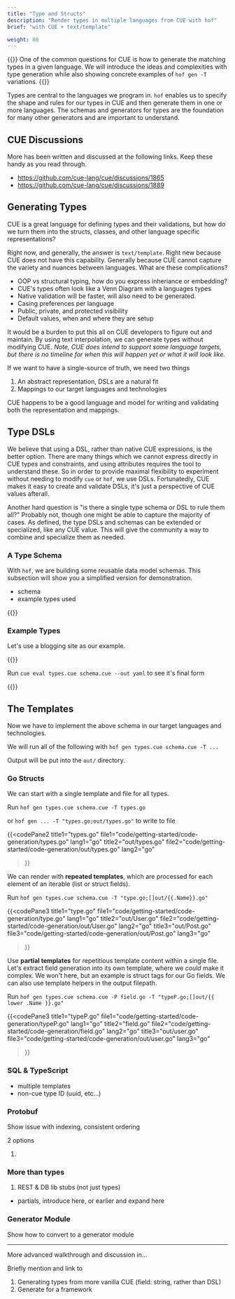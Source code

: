```yaml
---
title: "Type and Structs"
description: "Render types in multiple languages from CUE with hof"
brief: "with CUE + text/template"

weight: 80
---
```


{{<lead>}}
One of the common questions for CUE is
how to generate the matching types in a given language.
We will introduce the ideas and complexities with type generation
while also showing concrete examples of `hof gen -T` variations.
{{</lead>}}

Types are central to the languages we program in.
`hof` enables us to specify the shape and rules for
our types in CUE and then generate them in one or more languages.
The schemas and generators for types are the foundation
for many other generators and are important to understand.

## CUE Discussions

More has been written and discussed at the following links.
Keep these handy as you read through.

- https://github.com/cue-lang/cue/discussions/1865
- https://github.com/cue-lang/cue/discussions/1889

## Generating Types

CUE is a great language for defining types and their validations,
but how do we turn them into the structs, classes, and other
language specific representations?

Right now, and generally, the answer is `text/template`.
Right new because CUE does not have this capability.
Generally because CUE cannot capture
the variety and nuances between languages.
What are these complications?

- OOP vs structural typing, how do you express inheriance or embedding?
- CUE's types often look like a Venn Diagram with a languages types
- Native validation will be faster, will also need to be generated.
- Casing preferences per language
- Public, private, and protected visibility
- Default values, when and where they are setup

It would be a burden to put this all on CUE developers to figure out and maintain.
By using text interpolation, we can generate types without modifying CUE.
_Note, CUE does intend to support some language targets, but there
is no timeline for when this will happen yet or what it will look like._

If we want to have a single-source of truth, we need two things

1. An abstract representation, DSLs are a natural fit
1. Mappings to our target languages and technologies

CUE happens to be a good language and model for
writing and validating both the representation and mappings.


## Type DSLs

We believe that using a DSL, rather than native CUE expressions,
is the better option. There are many things which we cannot
express directly in CUE types and constraints, and using
attributes requires the tool to understand these.
So in order to provide maximal flexibility to experiment
without needing to modify `cue` or `hof`, we use DSLs.
Fortunatedly, CUE makes it easy to create and validate DSLs,
it's just a perspective of CUE values afterall.

Another hard question is "is there a single type schema or DSL to rule them all?"
Probably not, though one might be able to capture the majority of cases.
As defined, the type DSLs and schemas can be extended or specialized, like any CUE value.
This will give the community a way to combine and specialize them as needed.


### A Type Schema

With `hof`, we are building some reusable data model schemas.
This subsection will show you a simplified version for demonstration.

- schema
- example types used

{{<codePane title="A Type Schema" file="code/getting-started/code-generation/schema.html">}}

### Example Types

Let's use a blogging site as our example.

{{<codePane title="types.cue" file="code/getting-started/code-generation/data.html">}}

Run `cue eval types.cue schema.cue --out yaml` to see it's final form

{{<codePane title="types.cue" file="code/getting-started/code-generation/data.yaml" lang="yaml">}}


## The Templates

Now we have to implement the above schema
in our target languages and technologies.

We will run all of the following with `hof gen types.cue schema.cue -T ...`

Output will be put into the `out/` directory.


### Go Structs

We can start with a single template and file for all types.

Run `hof gen types.cue schema.cue -T types.go`

or `hof gen ... -T "types.go;out/types.go"` to write to file

{{<codePane2
	title1="types.go" file1="code/getting-started/code-generation/types.go" lang1="go"
	title2="out/types.go" file2="code/getting-started/code-generation/out/types.go" lang2="go"
>}}

We can render with __repeated templates__, which are processed
for each element of an iterable (list or struct fields).

Run `hof gen types.cue schema.cue -T "type.go;[]out/{{.Name}}.go"`

{{<codePane3
	title1="type.go" file1="code/getting-started/code-generation/type.go" lang1="go"
	title2="out/User.go" file2="code/getting-started/code-generation/out/User.go" lang2="go"
	title3="out/Post.go" file3="code/getting-started/code-generation/out/Post.go" lang3="go"
>}}

Use __partial templates__ for repetitious template content within a single file.
Let's extract field generation into its own template, where we _could_ make it complex.
We won't here, but an example is struct tags for our Go fields.
We can also use template helpers in the output filepath.

Run `hof gen types.cue schema.cue -P field.go -T "typeP.go;[]out/{{ lower .Name }}.go"`

{{<codePane3
	title1="typeP.go" file1="code/getting-started/code-generation/typeP.go" lang1="go"
	title2="field.go" file2="code/getting-started/code-generation/field.go" lang2="go"
	title3="out/user.go" file3="code/getting-started/code-generation/out/user.go" lang3="go"
>}}

### SQL & TypeScript

- multiple templates
- non-cue type ID (uuid, etc...)


### Protobuf

Show issue with indexing, consistent ordering

2 options

1. 


### More than types

1. REST & DB lib stubs (not just types)

- partials, introduce here, or earlier and expand here

### Generator Module

Show how to convert to a generator module

---



More advanced walkthrough and discussion in...



Briefly mention and link to

1. Generating types from more vanilla CUE (field: string, rather than DSL)
1. Generate for a framework

